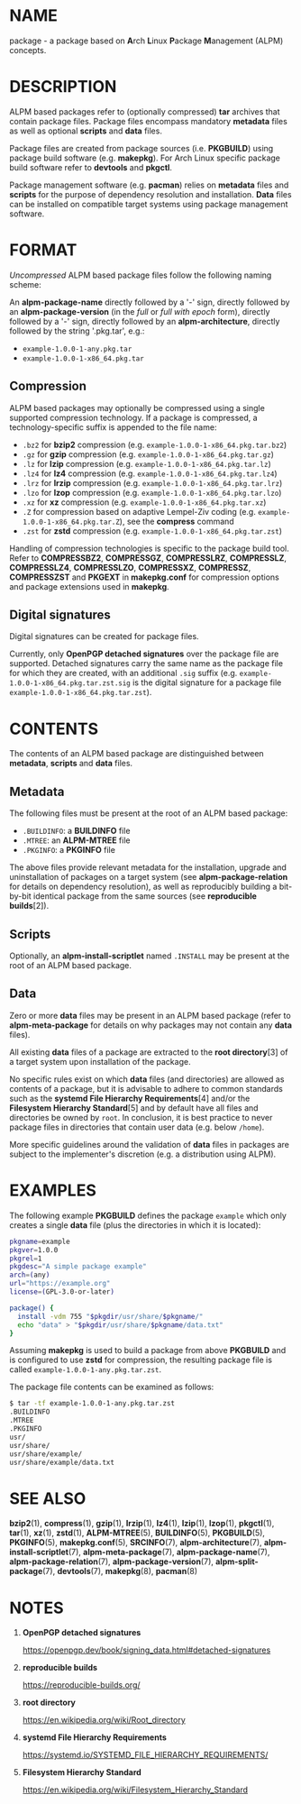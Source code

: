 # NAME

package - a package based on **A**rch **L**inux **P**ackage **M**anagement (ALPM) concepts.

# DESCRIPTION

ALPM based packages refer to (optionally compressed) **tar** archives that contain package files.
Package files encompass mandatory **metadata** files as well as optional **scripts** and **data** files.

Package files are created from package sources (i.e. **PKGBUILD**) using package build software (e.g. **makepkg**).
For Arch Linux specific package build software refer to **devtools** and **pkgctl**.

Package management software (e.g. **pacman**) relies on **metadata** files and **scripts** for the purpose of dependency resolution and installation.
**Data** files can be installed on compatible target systems using package management software.

# FORMAT

_Uncompressed_ ALPM based package files follow the following naming scheme:

An **alpm-package-name** directly followed by a '-' sign, directly followed by an **alpm-package-version** (in the _full_ or _full with epoch_ form), directly followed by a '-' sign, directly followed by an **alpm-architecture**, directly followed by the string '.pkg.tar', e.g.:

- `example-1.0.0-1-any.pkg.tar`
- `example-1.0.0-1-x86_64.pkg.tar`

## Compression

ALPM based packages may optionally be compressed using a single supported compression technology.
If a package is compressed, a technology-specific suffix is appended to the file name:

- `.bz2` for **bzip2** compression (e.g. `example-1.0.0-1-x86_64.pkg.tar.bz2`)
- `.gz` for **gzip** compression (e.g. `example-1.0.0-1-x86_64.pkg.tar.gz`)
- `.lz` for **lzip** compression (e.g. `example-1.0.0-1-x86_64.pkg.tar.lz`)
- `.lz4` for **lz4** compression (e.g. `example-1.0.0-1-x86_64.pkg.tar.lz4`)
- `.lrz` for **lrzip** compression (e.g. `example-1.0.0-1-x86_64.pkg.tar.lrz`)
- `.lzo` for **lzop** compression (e.g. `example-1.0.0-1-x86_64.pkg.tar.lzo`)
- `.xz` for **xz** compression (e.g. `example-1.0.0-1-x86_64.pkg.tar.xz`)
- `.Z` for compression based on adaptive Lempel-Ziv coding (e.g. `example-1.0.0-1-x86_64.pkg.tar.Z`), see the **compress** command
- `.zst` for **zstd** compression (e.g. `example-1.0.0-1-x86_64.pkg.tar.zst`)

Handling of compression technologies is specific to the package build tool.
Refer to **COMPRESSBZ2**, **COMPRESSGZ**, **COMPRESSLRZ**, **COMPRESSLZ**, **COMPRESSLZ4**, **COMPRESSLZO**, **COMPRESSXZ**, **COMPRESSZ**, **COMPRESSZST** and **PKGEXT** in **makepkg.conf** for compression options and package extensions used in **makepkg**.

## Digital signatures

Digital signatures can be created for package files.

Currently, only **OpenPGP detached signatures** over the package file are supported.
Detached signatures carry the same name as the package file for which they are created, with an additional `.sig` suffix (e.g. `example-1.0.0-1-x86_64.pkg.tar.zst.sig` is the digital signature for a package file `example-1.0.0-1-x86_64.pkg.tar.zst`).

# CONTENTS

The contents of an ALPM based package are distinguished between **metadata**, **scripts** and **data** files.

## Metadata

The following files must be present at the root of an ALPM based package:

- `.BUILDINFO`: a **BUILDINFO** file
- `.MTREE`: an **ALPM-MTREE** file
- `.PKGINFO`: a **PKGINFO** file

The above files provide relevant metadata for the installation, upgrade and uninstallation of packages on a target system (see **alpm-package-relation** for details on dependency resolution), as well as reproducibly building a bit-by-bit identical package from the same sources (see **reproducible builds**[2]).

## Scripts

Optionally, an **alpm-install-scriptlet** named `.INSTALL` may be present at the root of an ALPM based package.

## Data

Zero or more **data** files may be present in an ALPM based package (refer to **alpm-meta-package** for details on why packages may not contain any **data** files).

All existing **data** files of a package are extracted to the **root directory**[3] of a target system upon installation of the package.

No specific rules exist on which **data** files (and directories) are allowed as contents of a package, but it is advisable to adhere to common standards such as the **systemd File Hierarchy Requirements**[4] and/or the **Filesystem Hierarchy Standard**[5] and by default have all files and directories be owned by `root`.
In conclusion, it is best practice to never package files in directories that contain user data (e.g. below `/home`).

More specific guidelines around the validation of **data** files in packages are subject to the implementer's discretion (e.g. a distribution using ALPM).

# EXAMPLES

The following example **PKGBUILD** defines the package `example` which only creates a single **data** file (plus the directories in which it is located):

```bash
pkgname=example
pkgver=1.0.0
pkgrel=1
pkgdesc="A simple package example"
arch=(any)
url="https://example.org"
license=(GPL-3.0-or-later)

package() {
  install -vdm 755 "$pkgdir/usr/share/$pkgname/"
  echo "data" > "$pkgdir/usr/share/$pkgname/data.txt"
}
```

Assuming **makepkg** is used to build a package from above **PKGBUILD** and is configured to use **zstd** for compression, the resulting package file is called `example-1.0.0-1-any.pkg.tar.zst`.

The package file contents can be examined as follows:

```bash
$ tar -tf example-1.0.0-1-any.pkg.tar.zst
.BUILDINFO
.MTREE
.PKGINFO
usr/
usr/share/
usr/share/example/
usr/share/example/data.txt
```

# SEE ALSO

**bzip2**(1), **compress**(1), **gzip**(1), **lrzip**(1), **lz4**(1), **lzip**(1), **lzop**(1), **pkgctl**(1), **tar**(1), **xz**(1), **zstd**(1), **ALPM-MTREE**(5), **BUILDINFO**(5), **PKGBUILD**(5), **PKGINFO**(5), **makepkg.conf**(5), **SRCINFO**(7), **alpm-architecture**(7), **alpm-install-scriptlet**(7), **alpm-meta-package**(7), **alpm-package-name**(7), **alpm-package-relation**(7), **alpm-package-version**(7), **alpm-split-package**(7), **devtools**(7), **makepkg**(8), **pacman**(8)

# NOTES

1. **OpenPGP detached signatures**

   https://openpgp.dev/book/signing_data.html#detached-signatures

2. **reproducible builds**

   https://reproducible-builds.org/

3. **root directory**

   https://en.wikipedia.org/wiki/Root_directory

4. **systemd File Hierarchy Requirements**

   https://systemd.io/SYSTEMD_FILE_HIERARCHY_REQUIREMENTS/

5. **Filesystem Hierarchy Standard**

   https://en.wikipedia.org/wiki/Filesystem_Hierarchy_Standard
